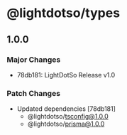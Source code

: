 # @lightdotso/types

## 1.0.0

### Major Changes

- 78db181: LightDotSo Release v1.0

### Patch Changes

- Updated dependencies [78db181]
  - @lightdotso/tsconfig@1.0.0
  - @lightdotso/prisma@1.0.0

